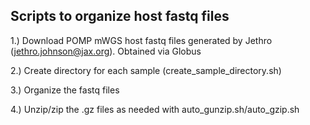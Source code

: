 ## Scripts to organize host fastq files


1.) Download POMP mWGS host fastq files generated by Jethro (jethro.johnson@jax.org). Obtained via Globus

2.) Create directory for each sample (create_sample_directory.sh)

3.) Organize the fastq files 

4.) Unzip/zip the .gz files as needed with auto_gunzip.sh/auto_gzip.sh
